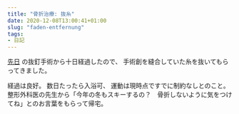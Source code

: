 ```yaml
---
title: "骨折治療: 抜糸"
date: 2020-12-08T13:00:41+01:00
slug: "faden-entfernung"
tags:
- 日記
---
```

[先日](/2020/11/27/fraktur/) の抜釘手術から十日経過したので、
手術創を縫合していた糸を抜いてもらってきました。

経過は良好。
数日たったら入浴可、
運動は現時点ですでに制約なしとのこと。
整形外科医の先生から「今年の冬もスキーするの？　骨折しないように気をつけてね」とのお言葉をもらって帰宅。
